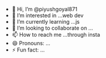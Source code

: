 - 👋 Hi, I’m @piyushgoyal871
- 👀 I’m interested in ...web dev
- 🌱 I’m currently learning ...js
- 💞️ I’m looking to collaborate on ...
- 📫 How to reach me ...through insta
- 😄 Pronouns: ...
- ⚡ Fun fact: ...

<!---
piyushgoyal871/piyushgoyal871 is a ✨ special ✨ repository because its `README.md` (this file) appears on your GitHub profile.
You can click the Preview link to take a look at your changes.
--->
